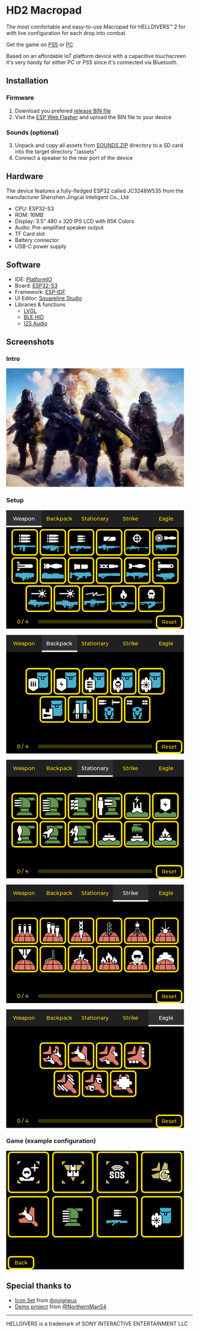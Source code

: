 # HD2 Macropad

The most comfortable and easy-to-use Macropad for HELLDIVERS&trade; 2 for with live configuration for each drop into combat.

Get the game on [PS5](https://www.playstation.com/games/helldivers-2/) or [PC](https://store.steampowered.com/app/553850/HELLDIVERS_2/)

Based on an affordable IoT platform device with a capacitive touchscreen it's very handy for either PC or PS5 since it's connected via Bluetooth.

## Installation

### Firmware
1. Download you prefered [release BIN file](https://github.com/unic8s/hd2_macropad/releases)
2. Visit the [ESP Web Flasher](https://esp.huhn.me/) and upload the BIN file to your device
### Sounds (optional)
3. Unpack and copy all assets from [SOUNDS.ZIP](https://github.com/unic8s/hd2_macropad/releases) directory to a SD card into the target directory "/assets"
4. Connect a speaker to the rear port of the device

## Hardware

The device features a fully-fledged ESP32 called JC3248W535 from the manufacturer Shenzhen Jingcai Inteligent Co., Ltd

- CPU: ESP32-S3
- ROM: 16MB
- Display: 3.5" 480 x 320 IPS LCD with 65K Colors
- Audio: Pre-amplified speaker output
- TF Card slot
- Battery connector
- USB-C power supply

## Software

- IDE: [PlatformIO](https://platformio.org/)
- Board: [ESP32-S3](https://www.espressif.com/en/products/socs/esp32-s3)
- Framework: [ESP-IDF](https://docs.espressif.com/projects/esp-idf/en/stable/esp32/get-started/index.html)
- UI Editor: [Squareline Studio](https://squareline.io/)
- Libraries & functions
  -  [LVGL](https://lvgl.io/)
  - [BLE HID](https://docs.espressif.com/projects/esp-idf/en/stable/esp32/api-reference/bluetooth/esp_hidd.html)
  - [I2S Audio](https://docs.espressif.com/projects/esp-idf/en/stable/esp32/api-reference/peripherals/i2s.html)
 
## Screenshots

### Intro

![intro](squareline/assets/intro.png)

### Setup

![setup_weapons](screens/setup_weapons.png)

![setup_backpacks](screens/setup_backpacks.png)

![setup_stationary](screens/setup_stationary.png)

![setup_strike](screens/setup_strike.png)

![setup_eagle](screens/setup_eagle.png)

### Game (example configuration)

![Game](screens/game.png)

## Special thanks to

- [Icon Set](https://github.com/nvigneux/Helldivers-2-Stratagems-icons-svg) from [@nvigneux](https://github.com/nvigneux)
- [Demo project](https://github.com/NorthernMan54/JC3248W535EN) from [@NorthernMan54](https://github.com/NorthernMan54)

---
HELLDIVERS is a trademark of SONY INTERACTIVE ENTERTAINMENT LLC
